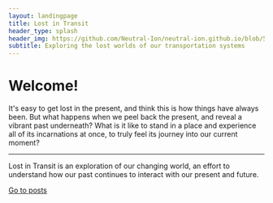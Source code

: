 ```yaml
---
layout: landingpage
title: Lost in Transit
header_type: splash
header_img: https://github.com/Neutral-Ion/neutral-ion.github.io/blob/5dd73aa87623d38cef1dd2cc4c0bef9280b9921e/assets/site%20files/PXL_20240824_220006085.jpg?raw=true
subtitle: Exploring the lost worlds of our transportation systems
---
```


<div style="background:transparent !important" class="jumbotron border border-white">
  <h1 class="display-4">Welcome!</h1>
  <p class="lead">It's easy to get lost in the present, and think this is how things have always been. But what happens when we peel back the present, and reveal a vibrant past underneath? What is it like to stand in a place and experience all of its incarnations at once, to truly feel its journey into our current moment?</p>
  <hr class="my-4">
  <p>Lost in Transit is an exploration of our changing world, an effort to understand how our past continues to interact with our present and future.</p>
  <a class="btn btn-primary btn-lg border border-info" href="blog" role="button">Go to posts</a>
</div>


